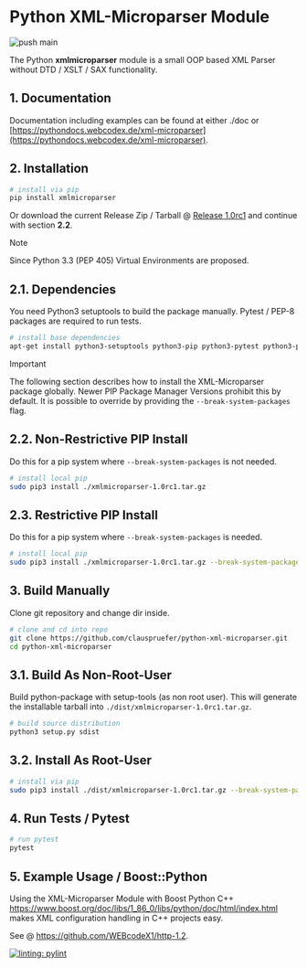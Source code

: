 # Python XML-Microparser Module

![push main](https://github.com/clauspruefer/python-xml-microparser/actions/workflows/pylint.yaml/badge.svg)

The Python **xmlmicroparser** module is a small OOP based XML Parser without DTD / XSLT / SAX functionality.

## 1. Documentation

Documentation including examples can be found at either ./doc or [https://pythondocs.webcodex.de/xml-microparser](https://pythondocs.webcodex.de/xml-microparser).

## 2. Installation

```bash
# install via pip
pip install xmlmicroparser
```

Or download the current Release Zip / Tarball @ [Release 1.0rc1](https://github.com/clauspruefer/python-xml-microparser/releases/tag/1.0rc1) and continue with section **2.2**.

>[!NOTE]
> Since Python 3.3 (PEP 405) Virtual Environments are proposed.

## 2.1. Dependencies

You need Python3 setuptools to build the package manually. Pytest / PEP-8 packages are required to run tests.

```bash
# install base dependencies
apt-get install python3-setuptools python3-pip python3-pytest python3-pytest-pep8
```

>[!IMPORTANT]
> The following section describes how to install the XML-Microparser package globally. Newer PIP Package Manager Versions prohibit
> this by default. It is possible to override by providing the `--break-system-packages` flag.

## 2.2. Non-Restrictive PIP Install

Do this for a pip system where `--break-system-packages` is not needed.

```bash
# install local pip
sudo pip3 install ./xmlmicroparser-1.0rc1.tar.gz
```

## 2.3. Restrictive PIP Install

Do this for a pip system where `--break-system-packages` is needed.

```bash
# install local pip
sudo pip3 install ./xmlmicroparser-1.0rc1.tar.gz --break-system-packages
```

## 3. Build Manually

Clone git repository and change dir inside.

```bash
# clone and cd into repo
git clone https://github.com/clauspruefer/python-xml-microparser.git
cd python-xml-microparser
```
## 3.1. Build As Non-Root-User

Build python-package with setup-tools (as non root user). This will generate the installable tarball
into `./dist/xmlmicroparser-1.0rc1.tar.gz`.

```bash
# build source distribution
python3 setup.py sdist
```

## 3.2. Install As Root-User

```bash
# install via pip
sudo pip3 install ./dist/xmlmicroparser-1.0rc1.tar.gz --break-system-packages
```

## 4. Run Tests / Pytest

```bash
# run pytest
pytest
```

## 5. Example Usage / Boost::Python

Using the XML-Microparser Module with Boost Python C++ https://www.boost.org/doc/libs/1_86_0/libs/python/doc/html/index.html
makes XML configuration handling in C++ projects easy.

See @ https://github.com/WEBcodeX1/http-1.2.

[![linting: pylint](https://img.shields.io/badge/linting-pylint-yellowgreen)](https://github.com/PyCQA/pylint)

